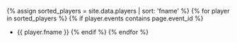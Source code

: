 {% assign sorted_players = site.data.players | sort: 'fname' %}
{% for player in sorted_players %}
  {% if player.events contains page.event_id %}
  -  {{ player.fname }}
  {% endif %}
{% endfor %}